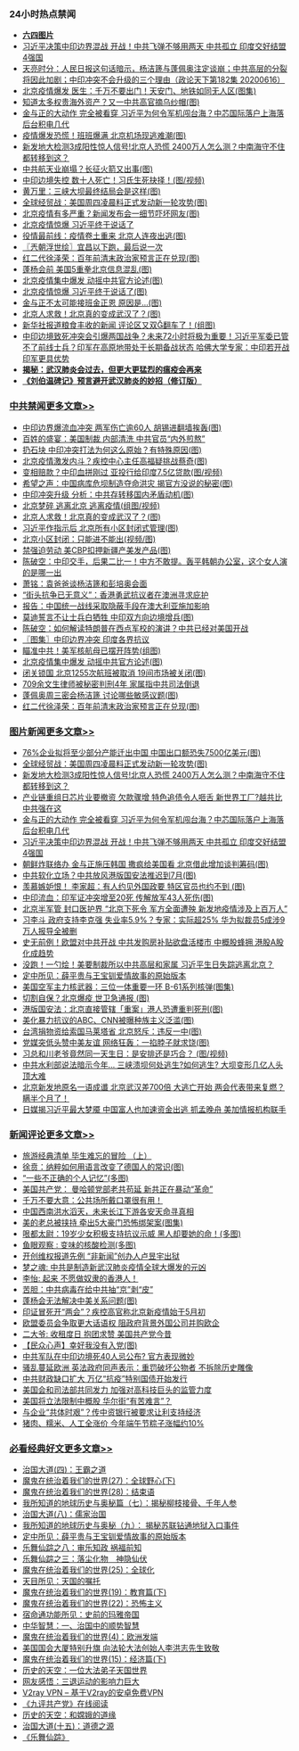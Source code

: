 <div class="catlist">
<h3>24小时热点禁闻</h3>
<ul>
<li><b><a href="64photo" target="_blank">六四图片</a></b></li>
<li><a href="https://github.com/fqnews/bnews/blob/master/topimagenews/20200617/1346231.md">习近平决策中印边界混战 开战！中共飞弹不够用两天 中共孤立 印度交好结盟4强国</a></li>
<li><a href="https://github.com/fqnews/bnews/blob/master/cbnews/20200617/1346085.md">天亮时分：人民日报这句话暗示，杨洁篪与蓬佩奥注定谈崩；中共高层的分裂将因此加剧；中印冲突不会升级的三个理由（政论天下第182集 20200616） </a></li>
<li><a href="https://github.com/fqnews/bnews/blob/master/cbnews/20200617/1346237.md">北京疫情爆发 医生：千万不要出门！天安门、地铁如同无人区(图集)</a></li>
<li><a href="https://github.com/fqnews/bnews/blob/master/cnnews/20200617/1346216.md">知道太多权贵海外资产？又一中共高官摘乌纱帽(图)</a></li>
<li><a href="https://github.com/fqnews/bnews/blob/master/topimagenews/20200617/1346236.md">金与正的大动作 完全被看穿 习近平为何令军机闯台海？中芯国际落户上海落后台积电几代</a></li>
<li><a href="https://github.com/fqnews/bnews/blob/master/cnnews/20200617/1346265.md">疫情爆发恐慌！班班爆满 北京机场现逃难潮(图)</a></li>
<li><a href="https://github.com/fqnews/bnews/blob/master/topimagenews/20200617/1346358.md">新发地大检测3成阳性惊人信号!北京人恐慌 2400万人怎么测？中南海守不住 都转移到这？</a></li>
<li><a href="https://github.com/fqnews/bnews/blob/master/cnnews/20200617/1346158.md">中共航天业崩塌？长征火箭又出事(图)</a></li>
<li><a href="https://github.com/fqnews/bnews/blob/master/cnnews/20200617/1346161.md">中印边境失控 数十人死亡！习氏生死抉择！(图/视频)</a></li>
<li><a href="https://github.com/fqnews/bnews/blob/master/cbnews/20200617/1346223.md">黄万里：三峡大坝最终结局会是这样(图)</a></li>
<li><a href="https://github.com/fqnews/bnews/blob/master/topimagenews/20200617/1346375.md">全球经贸战：美国周四凌晨料正式发动新一轮攻势(图)</a></li>
<li><a href="https://github.com/fqnews/bnews/blob/master/cnnews/20200618/1346518.md">北京疫情有多严重？新闻发布会一细节吓坏网友(图)</a></li>
<li><a href="https://github.com/fqnews/bnews/blob/master/comments/20200617/1346373.md">北京疫情惊爆 习近平终于说话了</a></li>
<li><a href="https://github.com/fqnews/bnews/blob/master/cbnews/20200617/1346086.md">役情最前线：疫情卷土重来 北京人连夜出逃(图)</a></li>
<li><a href="https://github.com/fqnews/bnews/blob/master/ssgc/20200618/1346485.md">〖兲朝浮世绘〗宜昌以下跑，最后说一次</a></li>
<li><a href="https://github.com/fqnews/bnews/blob/master/cbnews/20200617/1346243.md">红二代徐泽荣：百年前清末政治家预言正在兑现(图)</a></li>
<li><a href="https://github.com/fqnews/bnews/blob/master/cbnews/20200617/1346184.md">蓬杨会前 美国5重拳北京信息混乱(图)</a></li>
<li><a href="https://github.com/fqnews/bnews/blob/master/cbnews/20200617/1346276.md">北京疫情集中爆发 动摇中共官方论述(图)</a></li>
<li><a href="https://github.com/fqnews/bnews/blob/master/cnnews/20200618/1346517.md">北京疫情惊爆 习近平终于说话了(图)</a></li>
<li><a href="https://github.com/fqnews/bnews/blob/master/cnnews/20200617/1346294.md">金与正不太可能接班金正恩 原因是…(图)</a></li>
<li><a href="https://github.com/fqnews/bnews/blob/master/cbnews/20200618/1346525.md">北京人求救！北京真的变成武汉了？(图)</a></li>
<li><a href="https://github.com/fqnews/bnews/blob/master/cnnews/20200617/1346203.md">新华社报道粮食丰收的新闻 评论区又双翻车了！(组图)</a></li>
<li><a href="https://github.com/fqnews/bnews/blob/master/comments/20200617/1346205.md">中印边境致死冲突会引爆两国战争？未来72小时将极为重要！习近平军委已管不了前线士兵？印军在高原地带处于长期备战状态 哈佛大学专家：中印若开战 印军更具优势</a></li>
<li><b><a href="https://github.com/fqnews/bnews/blob/master/comments/20200211/1275071.md" target="_blank">揭秘：武汉肺炎会过去，但更大更猛烈的瘟疫会再来</a></b></li>
<li><b><a href="https://github.com/fqnews/bnews/blob/master/comments/20200207/1272816.md" target="_blank">《刘伯温碑记》预言避开武汉肺炎的妙招（修订版）</a></b></li>
</ul>
</div>

<div class="catlist">
<h3><a href="https://github.com/fqnews/bnews/blob/master/cbnews/" target="_blank">中共禁闻</a><span><a href="https://github.com/fqnews/bnews/blob/master/cbnews/" target="_blank" rel="nofollow">更多文章>></a></span></h3>
<ul>
<li><a href="https://github.com/fqnews/bnews/blob/master/cbnews/20200618/1346603.md" target="_blank">中印边界爆流血冲突 两军伤亡逾60人 胡锡进翻墙挨轰(图)</a></li>
<li><a href="https://github.com/fqnews/bnews/blob/master/cbnews/20200618/1346602.md" target="_blank">百姓的盛宴：美国制裁 内部清洗 中共官员“内外煎熬”</a></li>
<li><a href="https://github.com/fqnews/bnews/blob/master/cbnews/20200618/1346601.md" target="_blank">扔石块 中印冲突打法为何这么原始？有特殊原因(图)</a></li>
<li><a href="https://github.com/fqnews/bnews/blob/master/cbnews/20200618/1346588.md" target="_blank">北京疫情激发内斗？疾控中心主任高福疑挑战蔡奇(图)</a></li>
<li><a href="https://github.com/fqnews/bnews/blob/master/cbnews/20200618/1346587.md" target="_blank">变相赔款？中印血拼刚过 亚投行给印度7.5亿贷款(图/视频)</a></li>
<li><a href="https://github.com/fqnews/bnews/blob/master/cbnews/20200618/1346586.md" target="_blank">希望之声：中国病库危坝制造夺命洪灾 揭官方没说的秘密(图)</a></li>
<li><a href="https://github.com/fqnews/bnews/blob/master/cbnews/20200618/1346570.md" target="_blank">中印冲突升级 分析：中共存转移国内矛盾动机(图)</a></li>
<li><a href="https://github.com/fqnews/bnews/blob/master/cbnews/20200618/1346526.md" target="_blank">北京梦碎 逃离北京 逃离疫情(组图/视频)</a></li>
<li><a href="https://github.com/fqnews/bnews/blob/master/cbnews/20200618/1346525.md" target="_blank">北京人求救！北京真的变成武汉了？(图)</a></li>
<li><a href="https://github.com/fqnews/bnews/blob/master/cbnews/20200618/1346524.md" target="_blank">习近平作指示后 北京所有小区封闭式管理(图)</a></li>
<li><a href="https://github.com/fqnews/bnews/blob/master/cbnews/20200618/1346523.md" target="_blank">北京小区封闭：只能进不能出(视频/图)</a></li>
<li><a href="https://github.com/fqnews/bnews/blob/master/cbnews/20200618/1346522.md" target="_blank">禁强迫劳动 美CBP扣押新疆产美发产品(图)</a></li>
<li><a href="https://github.com/fqnews/bnews/blob/master/cbnews/20200618/1346519.md" target="_blank">陈破空：中印交手，后果二比一！中方不敢提。轰平韩朝办公室，这个女人演的是哪一出</a></li>
<li><a href="https://github.com/fqnews/bnews/blob/master/cbnews/20200618/1346502.md" target="_blank">萧铭：袁爸爸谈杨洁篪和彭培奥会面</a></li>
<li><a href="https://github.com/fqnews/bnews/blob/master/cbnews/20200618/1346495.md" target="_blank">“街头抗争已无意义”：香港勇武抗议者在澳洲寻求庇护</a></li>
<li><a href="https://github.com/fqnews/bnews/blob/master/cbnews/20200618/1346487.md" target="_blank">报告：中国统一战线采取隐蔽手段在澳大利亚施加影响</a></li>
<li><a href="https://github.com/fqnews/bnews/blob/master/cbnews/20200618/1346476.md" target="_blank">莫迪誓言不让士兵白牺牲 中印双方向边境增兵(图)</a></li>
<li><a href="https://github.com/fqnews/bnews/blob/master/cbnews/20200618/1346458.md" target="_blank">陈破空：如何解读特朗普在西点军校的演讲？中共已经对美国开战</a></li>
<li><a href="https://github.com/fqnews/bnews/blob/master/cbnews/20200617/1346369.md" target="_blank">〖图集〗中印边界冲突 印度各界抗议</a></li>
<li><a href="https://github.com/fqnews/bnews/blob/master/cbnews/20200617/1346364.md" target="_blank">瞄准中共！美军核航母已摆开阵势(组图)</a></li>
<li><a href="https://github.com/fqnews/bnews/blob/master/cbnews/20200617/1346276.md" target="_blank">北京疫情集中爆发 动摇中共官方论述(图)</a></li>
<li><a href="https://github.com/fqnews/bnews/blob/master/cbnews/20200617/1346256.md" target="_blank">闭关锁国 北京1255次航班被取消 19间市场被关闭(图)</a></li>
<li><a href="https://github.com/fqnews/bnews/blob/master/cbnews/20200617/1346245.md" target="_blank">709余文生律师被秘密判刑4年 家属指中共司法倒退</a></li>
<li><a href="https://github.com/fqnews/bnews/blob/master/cbnews/20200617/1346244.md" target="_blank">蓬佩奥周三密会杨洁篪 讨论哪些敏感议题(图)</a></li>
<li><a href="https://github.com/fqnews/bnews/blob/master/cbnews/20200617/1346243.md" target="_blank">红二代徐泽荣：百年前清末政治家预言正在兑现(图)</a></li>

</ul>
</div>
<div class="catlist">
<h3><a href="https://github.com/fqnews/bnews/blob/master/topimagenews/" target="_blank">图片新闻</a><span><a href="https://github.com/fqnews/bnews/blob/master/topimagenews/" target="_blank" rel="nofollow">更多文章>></a></span></h3>
<ul>
<li><a href="https://github.com/fqnews/bnews/blob/master/topimagenews/20200617/1346381.md" target="_blank">76%企业拟将至少部分产能迁出中国 中国出口额恐失7500亿美元(图)</a></li>
<li><a href="https://github.com/fqnews/bnews/blob/master/topimagenews/20200617/1346375.md" target="_blank">全球经贸战：美国周四凌晨料正式发动新一轮攻势(图)</a></li>
<li><a href="https://github.com/fqnews/bnews/blob/master/topimagenews/20200617/1346358.md" target="_blank">新发地大检测3成阳性惊人信号!北京人恐慌 2400万人怎么测？中南海守不住 都转移到这？</a></li>
<li><a href="https://github.com/fqnews/bnews/blob/master/topimagenews/20200617/1346314.md" target="_blank">产业链重组日芯片业要撤资 欠款骤增 特色追债令人咂舌 新世界工厂?越共比中共强在这</a></li>
<li><a href="https://github.com/fqnews/bnews/blob/master/topimagenews/20200617/1346236.md" target="_blank">金与正的大动作 完全被看穿 习近平为何令军机闯台海？中芯国际落户上海落后台积电几代</a></li>
<li><a href="https://github.com/fqnews/bnews/blob/master/topimagenews/20200617/1346231.md" target="_blank">习近平决策中印边界混战 开战！中共飞弹不够用两天 中共孤立 印度交好结盟4强国</a></li>
<li><a href="https://github.com/fqnews/bnews/blob/master/topimagenews/20200617/1346152.md" target="_blank">朝鲜炸联络办 金与正施压韩国 撒疯给美国看 北京借此增加谈判筹码(图)</a></li>
<li><a href="https://github.com/fqnews/bnews/blob/master/topimagenews/20200617/1346151.md" target="_blank">中共软化立场？中共放风港版国安法推迟到7月(图)</a></li>
<li><a href="https://github.com/fqnews/bnews/blob/master/topimagenews/20200617/1346070.md" target="_blank">羡慕嫉妒恨！ 李家超：有人约见外国政要 特区官员也约不到 (图)</a></li>
<li><a href="https://github.com/fqnews/bnews/blob/master/topimagenews/20200617/1345989.md" target="_blank">中印流血：印军证冲突增至20死 传解放军43人死伤(图)</a></li>
<li><a href="https://github.com/fqnews/bnews/blob/master/topimagenews/20200616/1345847.md" target="_blank">北京半军管 封口医护界 “北京下死令 军方全面遭殃 新发地疫情涉及上百万人”</a></li>
<li><a href="https://github.com/fqnews/bnews/blob/master/topimagenews/20200616/1345791.md" target="_blank">习李斗 政府支持李克强 失业率5.9%？专家：实际超25% 华为拟裁员5成涉9万人报导全被删</a></li>
<li><a href="https://github.com/fqnews/bnews/blob/master/topimagenews/20200616/1345778.md" target="_blank">史无前例！欧盟对中共开战 中共发购房补贴欲盘活楼市 中概股蜂拥 港股A股化成趋势</a></li>
<li><a href="https://github.com/fqnews/bnews/blob/master/topimagenews/20200616/1345746.md" target="_blank">没跑！一勺烩！美要制裁所以中共高层和家属 习近平生日失踪逃离北京？</a></li>
<li><a href="https://github.com/fqnews/bnews/blob/master/comments/20200616/1345658.md" target="_blank">定中所见：薛平贵与王宝钏爱情故事的原始版本</a></li>
<li><a href="https://github.com/fqnews/bnews/blob/master/topimagenews/20200616/1345679.md" target="_blank">美国空军主力核武器：三位一体重要一环 B-61系列核弹(图集)</a></li>
<li><a href="https://github.com/fqnews/bnews/blob/master/topimagenews/20200616/1345667.md" target="_blank">切割自保？北京爆疫 世卫急通报 (图)</a></li>
<li><a href="https://github.com/fqnews/bnews/blob/master/topimagenews/20200616/1345495.md" target="_blank">港版国安法：北京直接管辖「重案」港人恐遭重判死刑(图)</a></li>
<li><a href="https://github.com/fqnews/bnews/blob/master/topimagenews/20200615/1345332.md" target="_blank">美化暴力抗议的ABC、CNN被曝种族主义泛滥(图)</a></li>
<li><a href="https://github.com/fqnews/bnews/blob/master/topimagenews/20200615/1345331.md" target="_blank">台湾捐物资给索国马莱塔省 北京怒斥：违反一中(图)</a></li>
<li><a href="https://github.com/fqnews/bnews/blob/master/topimagenews/20200615/1345330.md" target="_blank">党媒突低头赞中美友谊 网络狂轰：一掐脖子就求饶(图)</a></li>
<li><a href="https://github.com/fqnews/bnews/blob/master/topimagenews/20200615/1345329.md" target="_blank">习总和川老爷竟然同一天生日：是安排还是巧合？ (图/视频)</a></li>
<li><a href="https://github.com/fqnews/bnews/blob/master/topimagenews/20200615/1345297.md" target="_blank">中共水利部说法暗示今年&#8230; 三峡溃坝何处逃生?如何逃生? 大坝变形几亿人头顶大难</a></li>
<li><a href="https://github.com/fqnews/bnews/blob/master/topimagenews/20200615/1345231.md" target="_blank">北京新发地原名一语成谶 北京武汉差700倍 大逃亡开始 两会代表带来复燃？瞒半个月了！</a></li>
<li><a href="https://github.com/fqnews/bnews/blob/master/topimagenews/20200615/1345204.md" target="_blank">日媒揭习近平最大梦魇 中国富人也加速资金出逃 抓孟晚舟 美加情报机构联手</a></li>

</ul>
</div>
<div class="catlist">
<h3><a href="https://github.com/fqnews/bnews/blob/master/comments/" target="_blank">新闻评论</a><span><a href="https://github.com/fqnews/bnews/blob/master/comments/" target="_blank" rel="nofollow">更多文章>></a></span></h3>
<ul>
<li><a href="https://github.com/fqnews/bnews/blob/master/comments/20200618/1346624.md" target="_blank">旅游经典清单 毕生难忘的冒险 （上）</a></li>
<li><a href="https://github.com/fqnews/bnews/blob/master/comments/20200618/1346621.md" target="_blank">徐贲：纳粹如何用语言改变了德国人的常识(图)</a></li>
<li><a href="https://github.com/fqnews/bnews/blob/master/comments/20200618/1346620.md" target="_blank">“一些不正确的个人记忆”(多图)</a></li>
<li><a href="https://github.com/fqnews/bnews/blob/master/comments/20200618/1346619.md" target="_blank">美国共产党： 曼哈顿党部老共苟延 新共正在暴动“革命”</a></li>
<li><a href="https://github.com/fqnews/bnews/blob/master/comments/20200618/1346600.md" target="_blank">千万不要大意：公共场所戴口罩很有用！</a></li>
<li><a href="https://github.com/fqnews/bnews/blob/master/comments/20200618/1346599.md" target="_blank">中国西南洪水滔天，未来长江下游各安天命寻真相</a></li>
<li><a href="https://github.com/fqnews/bnews/blob/master/comments/20200618/1346593.md" target="_blank">美的老总被挟持 牵出5大豪门恐怖绑架案(图集)</a></li>
<li><a href="https://github.com/fqnews/bnews/blob/master/comments/20200618/1346592.md" target="_blank">哏都太尉：19岁少女积极支持抗议示威 黑人却要她的命！(多图)</a></li>
<li><a href="https://github.com/fqnews/bnews/blob/master/comments/20200618/1346591.md" target="_blank">鱼眼观察 : 变味的核酸检测(多图)</a></li>
<li><a href="https://github.com/fqnews/bnews/blob/master/comments/20200618/1346585.md" target="_blank">开创维权报道先例  “非新闻”创办人卢昱宇出狱</a></li>
<li><a href="https://github.com/fqnews/bnews/blob/master/comments/20200618/1346581.md" target="_blank">梦之魂: 中共是制造新武汉肺炎疫情全球大爆发的元凶</a></li>
<li><a href="https://github.com/fqnews/bnews/blob/master/comments/20200618/1346580.md" target="_blank">李怡: 起来 不愿做奴隶的香港人！</a></li>
<li><a href="https://github.com/fqnews/bnews/blob/master/comments/20200618/1346576.md" target="_blank">苦胆：中共病毒在给中共抽“京”剥“皮”</a></li>
<li><a href="https://github.com/fqnews/bnews/blob/master/comments/20200618/1346574.md" target="_blank">蓬杨会无法解决中美关系问题(图)</a></li>
<li><a href="https://github.com/fqnews/bnews/blob/master/comments/20200618/1346573.md" target="_blank">印证冒死开“两会”？疾控高官称北京新疫情始于5月初</a></li>
<li><a href="https://github.com/fqnews/bnews/blob/master/comments/20200618/1346572.md" target="_blank">欧盟委员会争取更大话语权  阻政府背景外国公司并购欧企</a></li>
<li><a href="https://github.com/fqnews/bnews/blob/master/comments/20200618/1346571.md" target="_blank">二大爷: 收租度日 抱团求赞 美国共产党今昔</a></li>
<li><a href="https://github.com/fqnews/bnews/blob/master/comments/20200618/1346562.md" target="_blank">【民众心声】幸好我没有入党(图)</a></li>
<li><a href="https://github.com/fqnews/bnews/blob/master/comments/20200618/1346561.md" target="_blank">中共军队在中印边境死40人忌公布? 官方表现微妙</a></li>
<li><a href="https://github.com/fqnews/bnews/blob/master/comments/20200618/1346560.md" target="_blank">骚乱蔓延欧洲   英法政府同声表示：重罚破坏公物者   不拆除历史雕像</a></li>
<li><a href="https://github.com/fqnews/bnews/blob/master/comments/20200618/1346558.md" target="_blank">中共财政缺口扩大 万亿“抗疫”特别国债开始发行</a></li>
<li><a href="https://github.com/fqnews/bnews/blob/master/comments/20200618/1346557.md" target="_blank">美国会和司法部共同发力 加强对高科技巨头的监管力度</a></li>
<li><a href="https://github.com/fqnews/bnews/blob/master/comments/20200618/1346556.md" target="_blank">美国将立法限制中概股 华尔街“有苦难言”？</a></li>
<li><a href="https://github.com/fqnews/bnews/blob/master/comments/20200618/1346553.md" target="_blank">与企业“共体时艰”？传中资银行被要求让利支持经济</a></li>
<li><a href="https://github.com/fqnews/bnews/blob/master/comments/20200618/1346552.md" target="_blank">猪肉、糯米、人工全涨价 今年端午节粽子涨幅约10%</a></li>

</ul>
</div>

<div class="catlist">
<h3><a href="https://github.com/fqnews/bnews/blob/master/bikan/" target="_blank">必看经典好文</a><span><a href="https://github.com/fqnews/bnews/blob/master/bikan/" target="_blank" rel="nofollow">更多文章>></a></span></h3>
<ul>
<li><a href="https://github.com/fqnews/bnews/blob/master/cbnews/20180310/912637.md" target="_blank">治国大道(四)：王霸之道</a></li>
<li><a href="https://github.com/fqnews/bnews/blob/master/comments/20181224/1052333.md" target="_blank">魔鬼在统治着我们的世界(27)：全球野心(下)</a></li>
<li><a href="https://github.com/fqnews/bnews/blob/master/comments/20181228/1054609.md" target="_blank">魔鬼在统治着我们的世界(28)：结束语</a></li>
<li><a href="https://github.com/fqnews/bnews/blob/master/topimagenews/20171210/868397.md" target="_blank">我所知道的地球历史与奥秘篇（七）：揭秘柳枝接骨、千年人参</a></li>
<li><a href="https://github.com/fqnews/bnews/blob/master/cbnews/20190424/914482.md" target="_blank">治国大道(八)：儒家治国</a></li>
<li><a href="https://github.com/fqnews/bnews/blob/master/topimagenews/20180325/919134.md" target="_blank">我所知道的地球历史与奥秘（九）： 揭秘苏联钻通地狱入口事件</a></li>
<li><a href="https://github.com/fqnews/bnews/blob/master/comments/20200616/1345658.md" target="_blank">定中所见：薛平贵与王宝钏爱情故事的原始版本</a></li>
<li><a href="https://github.com/fqnews/bnews/blob/master/tculture/20170717/792953.md" target="_blank">乐舞仙踪之八：审乐知政 祸福前知</a></li>
<li><a href="https://github.com/fqnews/bnews/blob/master/tculture/20190101/1056889.md" target="_blank">乐舞仙踪之三：落尘化物　神隐仙伏</a></li>
<li><a href="https://github.com/fqnews/bnews/blob/master/comments/20181017/1014654.md" target="_blank">魔鬼在统治着我们的世界(25)：全球化</a></li>
<li><a href="https://github.com/fqnews/bnews/blob/master/tculture/20180919/1000196.md" target="_blank">天目所见：天国的嘱托</a></li>
<li><a href="https://github.com/fqnews/bnews/blob/master/comments/20180716/972458.md" target="_blank">魔鬼在统治着我们的世界(19)：教育篇(下)</a></li>
<li><a href="https://github.com/fqnews/bnews/blob/master/comments/20180804/981524.md" target="_blank">魔鬼在统治着我们的世界(22)：恐怖主义</a></li>
<li><a href="https://github.com/fqnews/bnews/blob/master/cbnews/20180711/970353.md" target="_blank">宿命通功能所见：史前的玛雅帝国</a></li>
<li><a href="https://github.com/fqnews/bnews/blob/master/comments/20200605/1340202.md" target="_blank">中华智慧：一、治国中的顺势智慧</a></li>
<li><a href="https://github.com/fqnews/bnews/blob/master/topimagenews/20180522/946266.md" target="_blank">魔鬼在统治着我们的世界(4)：欧洲发端</a></li>
<li><a href="https://github.com/fqnews/bnews/blob/master/comments/20200516/1329276.md" target="_blank">美国国会大厦特别升旗 向法轮大法创始人李洪志先生致敬</a></li>
<li><a href="https://github.com/fqnews/bnews/blob/master/topimagenews/20180610/955499.md" target="_blank">魔鬼在统治着我们的世界(15)：经济篇(下)</a></li>
<li><a href="https://github.com/fqnews/bnews/blob/master/tculture/20121025/73067.md" target="_blank">历史的天空：一位大法弟子天国世界</a></li>
<li><a href="https://github.com/fqnews/bnews/blob/master/cbnews/20200126/1265515.md" target="_blank">网友感悟：三退运动的影响力巨大</a></li>
<li><a href="https://github.com/fqnews/bnews/blob/master/comments/20200112/1257608.md" target="_blank">V2ray VPN &#8211; 基于V2ray的安卓免费VPN</a></li>
<li><a href="https://github.com/fqnews/bnews/blob/master/bookonline/20131116/201057.md" target="_blank">《九评共产党》在线阅读</a></li>
<li><a href="https://github.com/fqnews/bnews/blob/master/cbnews/20190219/1083302.md" target="_blank">历史的天空：和嫦娥的道缘</a></li>
<li><a href="https://github.com/fqnews/bnews/blob/master/topimagenews/20180322/917868.md" target="_blank">治国大道(十五)：道德之源</a></li>
<li><a href="https://github.com/fqnews/bnews/blob/master/comments/20200527/783191.md" target="_blank">《乐舞仙踪》</a></li>

</ul>
</div>